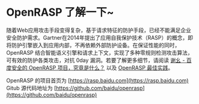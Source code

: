 # OpenRASP 了解一下~

随着Web应用攻击手段变得复杂，基于请求特征的防护手段，已经不能满足企业安全防护需求。Gartner在2014年提出了应用自我保护技术（RASP）的概念，即将防护引擎嵌入到应用内部，不再依赖外部防护设备。在保证性能的同时，OpenRASP 结合智能语义引擎和请求上下文，实现了多种零规则检测攻击算法，可有效的防护各类攻击，对抗 0day 漏洞。若要了解更多细节，请阅读 [谢幺 - 百度安全的 OpenRASP 项目，究竟是什么？](http://www.freebuf.com/articles/web/164413.html) 以及 [OpenRASP 最佳实践](https://rasp.baidu.com/download/OpenRASP%20Internals.pdf?from=github)。

OpenRASP 的项目首页为 [https://rasp.baidu.com](https://rasp.baidu.com)
Gitub 源代码地址为 [https://github.com/baidu/openrasp](https://github.com/baidu/openrasp)
